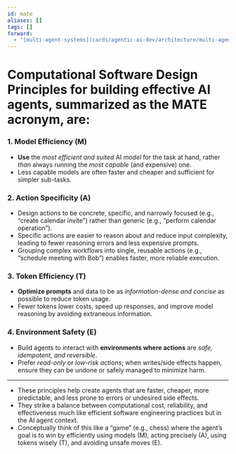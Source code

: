 ```yaml
---
id: mate
aliases: []
tags: []
forward:
  - "[multi-agent-systems](cards/agentic-ai-dev/architecture/multi-agent-systems/mult-agent-systems.md)"
---
```


# **Computational Software Design Principles** for building effective AI agents, summarized as the MATE acronym, are:

### 1. Model Efficiency (M)

- **Use** the _most efficient and suited_ AI _model_ for the task at hand, rather _than_ always running the _most capable_ (and expensive) one.
- Less capable models are often faster and cheaper and sufficient for simpler sub-tasks.

### 2. Action Specificity (A)

- Design actions to be concrete, specific, and narrowly focused (e.g., “create calendar invite”) rather than generic (e.g., “perform calendar operation”).
- Specific actions are easier to reason about and reduce input complexity, leading to fewer reasoning errors and less expensive prompts.
- Grouping complex workflows into single, reusable actions (e.g., “schedule meeting with Bob”) enables faster, more reliable execution.

### 3. Token Efficiency (T)

- **Optimize prompts** and data to be as _information-dense and concise_ as possible to reduce token usage.
- Fewer tokens lower costs, speed up responses, and improve model reasoning by avoiding extraneous information.

### 4. Environment Safety (E)

- Build agents to interact with **environments where actions** are _safe, idempotent, and reversible_.
- Prefer _read-only_ or _low-risk actions_; when writes/side effects happen, ensure they can be undone or safely managed to minimize harm.

---

- These principles help create agents that are faster, cheaper, more predictable, and less prone to errors or undesired side effects.
- They strike a balance between computational cost, reliability, and effectiveness much like efficient software engineering practices but in the AI agent context.
- Conceptually think of this like a “game” (e.g., chess) where the agent’s goal is to win by efficiently using models (M), acting precisely (A), using tokens wisely (T), and avoiding unsafe moves (E).
